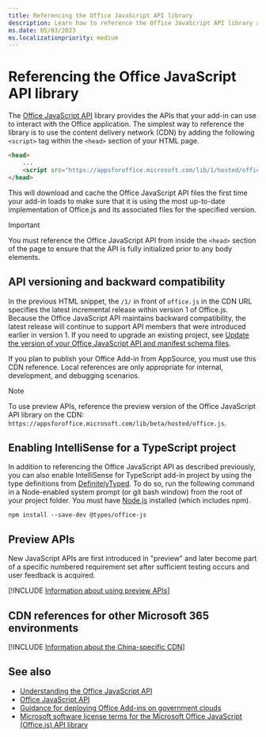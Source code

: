 ```yaml
---
title: Referencing the Office JavaScript API library
description: Learn how to reference the Office JavaScript API library and type definitions in your add-in.
ms.date: 05/03/2023
ms.localizationpriority: medium
---
```


# Referencing the Office JavaScript API library

The [Office JavaScript API](../reference/javascript-api-for-office.md) library provides the APIs that your add-in can use to interact with the Office application. The simplest way to reference the library is to use the content delivery network (CDN) by adding the following `<script>` tag within the `<head>` section of your HTML page.

```html
<head>
    ...
    <script src="https://appsforoffice.microsoft.com/lib/1/hosted/office.js" type="text/javascript"></script>
</head>
```

This will download and cache the Office JavaScript API files the first time your add-in loads to make sure that it is using the most up-to-date implementation of Office.js and its associated files for the specified version.

> [!IMPORTANT]
> You must reference the Office JavaScript API from inside the `<head>` section of the page to ensure that the API is fully initialized prior to any body elements.

## API versioning and backward compatibility

In the previous HTML snippet, the `/1/` in front of `office.js` in the CDN URL specifies the latest incremental release within version 1 of Office.js. Because the Office JavaScript API maintains backward compatibility, the latest release will continue to support API members that were introduced earlier in version 1. If you need to upgrade an existing project, see [Update the version of your Office JavaScript API and manifest schema files](update-your-javascript-api-for-office-and-manifest-schema-version.md). 

If you plan to publish your Office Add-in from AppSource, you must use this CDN reference. Local references are only appropriate for internal, development, and debugging scenarios.

> [!NOTE]
> To use preview APIs, reference the preview version of the Office JavaScript API library on the CDN: `https://appsforoffice.microsoft.com/lib/beta/hosted/office.js`.

## Enabling IntelliSense for a TypeScript project

In addition to referencing the Office JavaScript API as described previously, you can also enable IntelliSense for TypeScript add-in project by using the type definitions from [DefinitelyTyped](https://github.com/DefinitelyTyped/DefinitelyTyped/tree/master/types/office-js). To do so, run the following command in a Node-enabled system prompt (or git bash window) from the root of your project folder. You must have [Node.js](https://nodejs.org) installed (which includes npm).

```command&nbsp;line
npm install --save-dev @types/office-js
```

## Preview APIs

New JavaScript APIs are first introduced in "preview" and later become part of a specific numbered requirement set after sufficient testing occurs and user feedback is acquired.

[!INCLUDE [Information about using preview APIs](../includes/using-preview-apis-host.md)]

## CDN references for other Microsoft 365 environments

[!INCLUDE [Information about the China-specific CDN](../includes/21Vianet-CDN.md)]

## See also

- [Understanding the Office JavaScript API](understanding-the-javascript-api-for-office.md)
- [Office JavaScript API](../reference/javascript-api-for-office.md)
- [Guidance for deploying Office Add-ins on government clouds](../publish/government-cloud-guidance.md)
- [Microsoft software license terms for the Microsoft Office JavaScript (Office.js) API library](https://github.com/OfficeDev/office-js/blob/release/LICENSE.md)
